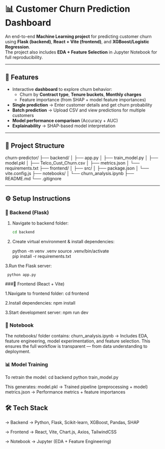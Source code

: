 # 📊 Customer Churn Prediction Dashboard

An end-to-end **Machine Learning project** for predicting customer churn using **Flask (backend)**, **React + Vite (frontend)**, and **XGBoost/Logistic Regression**.  
The project also includes **EDA + Feature Selection** in Jupyter Notebook for full reproducibility.

---

## 🚀 Features
- Interactive **dashboard** to explore churn behavior:
  - Churn by **Contract type**, **Tenure buckets**, **Monthly charges**
  - Feature importance (from SHAP + model feature importances)
- **Single prediction** → Enter customer details and get churn probability
- **Batch prediction** → Upload CSV and view predictions for multiple customers
- **Model performance comparison** (Accuracy + AUC)
- **Explainability** → SHAP-based model interpretation

---

## 📂 Project Structure

churn-predictor/
├── backend/ 
│ ├── app.py
│ ├── train_model.py
│ ├── model.pkl
│ ├── Telco_Cust_Churn.csv
│ ├── metrics.json
│ └── requirements.txt
├── frontend/ 
│ ├── src/
│ ├── package.json
│ └── vite.config.js
├── notebooks/
│ └── churn_analysis.ipynb
├── README.md
└── .gitignore


---

## ⚙️ Setup Instructions

### 🔹 Backend (Flask)
1. Navigate to backend folder:
   ```bash
   cd backend
2. Create virtual environment & install dependencies:

     python -m venv .venv
     source .venv/bin/activate   
     pip install -r requirements.txt

3.Run the Flask server:

     python app.py

###🔹 Frontend (React + Vite)

1.Navigate to frontend folder:
  cd frontend

2.Install dependencies:
  npm install

3.Start development server:
  npm run dev

### 📒 Notebook

The notebooks/ folder contains:
churn_analysis.ipynb → Includes EDA, feature engineering, model experimentation, and feature selection.
This ensures the full workflow is transparent — from data understanding to deployment.

### 📊 Model Training

To retrain the model:
cd backend
python train_model.py


This generates:
model.pkl → Trained pipeline (preprocessing + model)
metrics.json → Performance metrics + feature importances

## 🛠️ Tech Stack

-> Backend → Python, Flask, Scikit-learn, XGBoost, Pandas, SHAP

-> Frontend → React, Vite, Chart.js, Axios, TailwindCSS

-> Notebook → Jupyter (EDA + Feature Engineering)

